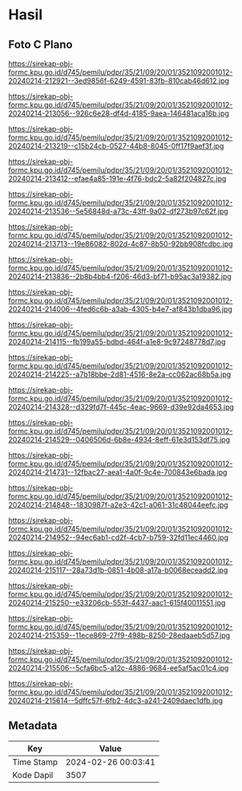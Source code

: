 # Hasil

## Foto C Plano

https://sirekap-obj-formc.kpu.go.id/d745/pemilu/pdpr/35/21/09/20/01/3521092001012-20240214-212921--3ed9856f-6249-4591-83fb-810cab46d612.jpg

https://sirekap-obj-formc.kpu.go.id/d745/pemilu/pdpr/35/21/09/20/01/3521092001012-20240214-213056--926c6e28-df4d-4185-9aea-146481aca16b.jpg

https://sirekap-obj-formc.kpu.go.id/d745/pemilu/pdpr/35/21/09/20/01/3521092001012-20240214-213219--c15b24cb-0527-44b8-8045-0ff17f9aef3f.jpg

https://sirekap-obj-formc.kpu.go.id/d745/pemilu/pdpr/35/21/09/20/01/3521092001012-20240214-213412--efae4a85-191e-4f76-bdc2-5a82f204827c.jpg

https://sirekap-obj-formc.kpu.go.id/d745/pemilu/pdpr/35/21/09/20/01/3521092001012-20240214-213536--5e56848d-a73c-43ff-9a02-df273b97c62f.jpg

https://sirekap-obj-formc.kpu.go.id/d745/pemilu/pdpr/35/21/09/20/01/3521092001012-20240214-213713--19e86082-802d-4c87-8b50-92bb908fcdbc.jpg

https://sirekap-obj-formc.kpu.go.id/d745/pemilu/pdpr/35/21/09/20/01/3521092001012-20240214-213836--2b8b4bb4-f206-46d3-bf71-b95ac3a19382.jpg

https://sirekap-obj-formc.kpu.go.id/d745/pemilu/pdpr/35/21/09/20/01/3521092001012-20240214-214006--4fed6c6b-a3ab-4305-b4e7-af843b1dba96.jpg

https://sirekap-obj-formc.kpu.go.id/d745/pemilu/pdpr/35/21/09/20/01/3521092001012-20240214-214115--fb199a55-bdbd-464f-a1e8-9c97248778d7.jpg

https://sirekap-obj-formc.kpu.go.id/d745/pemilu/pdpr/35/21/09/20/01/3521092001012-20240214-214225--a7b18bbe-2d81-4516-8e2a-cc062ac68b5a.jpg

https://sirekap-obj-formc.kpu.go.id/d745/pemilu/pdpr/35/21/09/20/01/3521092001012-20240214-214328--d329fd7f-445c-4eac-9669-d39e92da4653.jpg

https://sirekap-obj-formc.kpu.go.id/d745/pemilu/pdpr/35/21/09/20/01/3521092001012-20240214-214529--0406506d-6b8e-4934-8eff-61e3d153df75.jpg

https://sirekap-obj-formc.kpu.go.id/d745/pemilu/pdpr/35/21/09/20/01/3521092001012-20240214-214731--12fbac27-aea1-4a0f-9c4e-700843e6bada.jpg

https://sirekap-obj-formc.kpu.go.id/d745/pemilu/pdpr/35/21/09/20/01/3521092001012-20240214-214848--1830987f-a2e3-42c1-a061-31c48044eefc.jpg

https://sirekap-obj-formc.kpu.go.id/d745/pemilu/pdpr/35/21/09/20/01/3521092001012-20240214-214952--94ec6ab1-cd2f-4cb7-b759-32fd11ec4460.jpg

https://sirekap-obj-formc.kpu.go.id/d745/pemilu/pdpr/35/21/09/20/01/3521092001012-20240214-215117--28a73d1b-0851-4b08-a17a-b0068eceadd2.jpg

https://sirekap-obj-formc.kpu.go.id/d745/pemilu/pdpr/35/21/09/20/01/3521092001012-20240214-215250--e33206cb-553f-4437-aac1-615f40011551.jpg

https://sirekap-obj-formc.kpu.go.id/d745/pemilu/pdpr/35/21/09/20/01/3521092001012-20240214-215359--11ece869-27f9-498b-8250-28edaaeb5d57.jpg

https://sirekap-obj-formc.kpu.go.id/d745/pemilu/pdpr/35/21/09/20/01/3521092001012-20240214-215506--5cfa6bc5-a12c-4886-9684-ee5af5ac01c4.jpg

https://sirekap-obj-formc.kpu.go.id/d745/pemilu/pdpr/35/21/09/20/01/3521092001012-20240214-215614--5dffc57f-6fb2-4dc3-a241-2409daec1dfb.jpg


## Metadata

| Key        | Value               |
| ---------- | ------------------- |
| Time Stamp | 2024-02-26 00:03:41 |
| Kode Dapil | 3507                |



